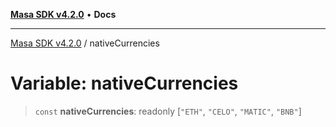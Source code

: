 [**Masa SDK v4.2.0**](../README.md) • **Docs**

***

[Masa SDK v4.2.0](../globals.md) / nativeCurrencies

# Variable: nativeCurrencies

> `const` **nativeCurrencies**: readonly [`"ETH"`, `"CELO"`, `"MATIC"`, `"BNB"`]
